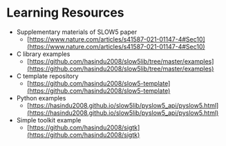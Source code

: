 # Learning Resources

- Supplementary materials of SLOW5 paper
  - [https://www.nature.com/articles/s41587-021-01147-4#Sec10](https://www.nature.com/articles/s41587-021-01147-4#Sec10)
- C library examples
  - [https://github.com/hasindu2008/slow5lib/tree/master/examples](https://github.com/hasindu2008/slow5lib/tree/master/examples)
- C template repository
  - [https://github.com/hasindu2008/slow5-template](https://github.com/hasindu2008/slow5-template)
- Python examples
  - [https://hasindu2008.github.io/slow5lib/pyslow5_api/pyslow5.html](https://hasindu2008.github.io/slow5lib/pyslow5_api/pyslow5.html)
- Simple toolkit example
  - [https://github.com/hasindu2008/sigtk](https://github.com/hasindu2008/sigtk)
